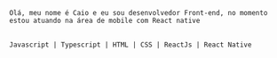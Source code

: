 
##  
    Olá, meu nome é Caio e eu sou desenvolvedor Front-end, no momento estou atuando na área de mobile com React native 
##

##  
    Javascript | Typescript | HTML | CSS | ReactJs | React Native 
##
